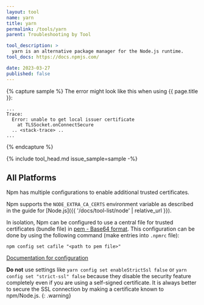 ```yaml
---
layout: tool
name: yarn
title: yarn
permalink: /tools/yarn
parent: Troubleshooting by Tool

tool_description: >
  yarn is an alternative package manager for the Node.js runtime.
tool_docs: https://docs.npmjs.com/

date: 2023-03-27
published: false
---
```


{% capture sample %}
The error might look like this when using {{ page.title }}:

```text
...
Trace: 
  Error: unable to get local issuer certificate
    at TLSSocket.onConnectSecure
  .. <stack-trace> ..
...
```

{% endcapture %}

{% include tool_head.md issue_sample=sample -%}

## All Platforms

Npm has multiple configurations to enable additional trusted certificates.

Npm supports the `NODE_EXTRA_CA_CERTS` environment variable as described in the guide for [Node.js]({{ '/docs/tool-list/node' | relative_url }}).

In isolation, Npm can be configured to use a central file for trusted certificates (bundle file) in [pem - Base64 format](https://en.wikipedia.org/wiki/Privacy-Enhanced_Mail). This configuration can be done by using the following command (make entries into `.npmrc` file):

```shell
npm config set cafile "<path to pem file>"
```

[Documentation for configuration](https://docs.npmjs.com/cli/using-npm/config)

**Do not** use settings like `yarn config set enableStrictSsl false` or `yarn config set "strict-ssl" false` because they disable the security feature completely even if you are using a self-signed certificate. It is always better to secure the SSL connection by making a certificate known to npm/Node.js.
{: .warning}
